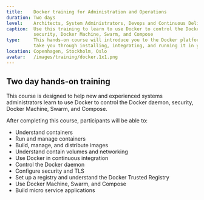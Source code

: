 ```yaml
---
title:    Docker training for Administration and Operations
duration: Two days
level:    Architects, System Administrators, Devops and Continuous Delivery practitioners
caption:  Use this training to learn to use Docker to control the Docker daemon,
          security, Docker Machine, Swarm, and Compose
type:     This hands-on course will introduce you to the Docker platform and
          take you through installing, integrating, and running it in your working environment
location: Copenhagen, Stockholm, Oslo
avatar:   /images/training/docker.1x1.png
---
```


## Two day hands-on training

This course is designed to help new and experienced systems administrators learn to use Docker to control the Docker daemon, security, Docker Machine, Swarm, and Compose.

After completing this course, participants will be able to:

* Understand containers
* Run and manage containers
* Build, manage, and distribute images
* Understand contain volumes and networking
* Use Docker in continuous integration
* Control the Docker daemon
* Configure security and TLS
* Set up a registry and understand the Docker Trusted Registry
* Use Docker Machine, Swarm, and Compose
* Build micro service applications
